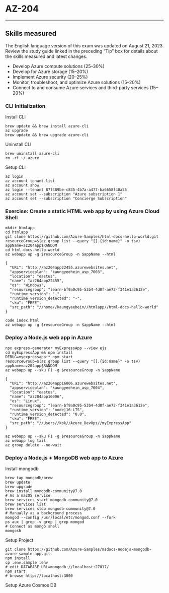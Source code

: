 # AZ-204
---

## Skills measured

The English language version of this exam was updated on August 21, 2023. Review the study guide linked in the preceding “Tip” box for details about the skills measured and latest changes.

* Develop Azure compute solutions (25–30%)
* Develop for Azure storage (15–20%)
* Implement Azure security (20–25%)
* Monitor, troubleshoot, and optimize Azure solutions (15–20%)
* Connect to and consume Azure services and third-party services (15–20%)

### CLI Initialization

Install CLI
```
brew update && brew install azure-cli
az upgrade
brew update && brew upgrade azure-cli
```

Uninstall CLI
```
brew uninstall azure-cli
rm -rf ~/.azure
```

Setup CLI
```
az login
az account tenant list
az account show
az login --tenant 87f489be-c835-4b7a-a477-ba6658f40a55
az account set --subscription "Azure subscription 1"
az account set --subscription "Concierge Subscription"
```

### Exercise: Create a static HTML web app by using Azure Cloud Shell

```
mkdir htmlapp
cd htmlapp
git clone https://github.com/Azure-Samples/html-docs-hello-world.git
resourceGroup=$(az group list --query "[].{id:name}" -o tsv)
appName=az204app$RANDOM
cd html-docs-hello-world
az webapp up -g $resourceGroup -n $appName --html

{
  "URL": "http://az204app22455.azurewebsites.net",
  "appserviceplan": "kaungyeehein_asp_7003",
  "location": "eastus",
  "name": "az204app22455",
  "os": "Windows",
  "resourcegroup": "learn-bf9a0c95-53b4-4d0f-ae72-f341e1a3612e",
  "runtime_version": "-",
  "runtime_version_detected": "-",
  "sku": "FREE",
  "src_path": "//home//kaungyeehein//htmlapp//html-docs-hello-world"
}

code index.html
az webapp up -g $resourceGroup -n $appName --html
```

### Deploy a Node.js web app in Azure

```
npx express-generator myExpressApp --view ejs
cd myExpressApp && npm install
DEBUG=myexpressapp:* npm start
resourceGroup=$(az group list --query "[].{id:name}" -o tsv)
appName=az204app$RANDOM
az webapp up --sku F1 -g $resourceGroup -n $appName

{
  "URL": "http://az204app16006.azurewebsites.net",
  "appserviceplan": "kaungyeehein_asp_7004",
  "location": "eastus",
  "name": "az204app16006",
  "os": "Linux",
  "resourcegroup": "learn-bf9a0c95-53b4-4d0f-ae72-f341e1a3612e",
  "runtime_version": "node|16-LTS",
  "runtime_version_detected": "0.0",
  "sku": "FREE",
  "src_path": "//Users//kok//Azure_DevOps//myExpressApp"
}

az webapp up --sku F1 -g $resourceGroup -n $appName
az webapp log tail
az group delete --no-wait
```

### Deploy a Node.js + MongoDB web app to Azure

Install mongodb
```
brew tap mongodb/brew
brew update
brew upgrade
brew install mongodb-community@7.0
# As a macOS service
brew services start mongodb-community@7.0
brew services list
brew services stop mongodb-community@7.0
# Manually as a background process
mongod --config /usr/local/etc/mongod.conf --fork
ps aux | grep -v grep | grep mongod
# Connect as mongo shell
mongosh
```
Setup Project
```
git clone https://github.com/Azure-Samples/msdocs-nodejs-mongodb-azure-sample-app.git
npm install
cp .env.sample .env
# edit DATABASE_URL=mongodb://localhost:27017/
npm start
# browse http://localhost:3000
```
Setup Azure Cosmos DB
```

```
